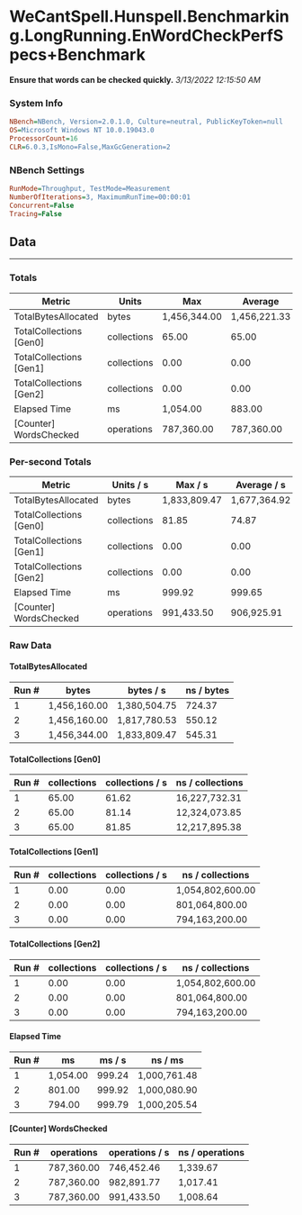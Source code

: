 ﻿# WeCantSpell.Hunspell.Benchmarking.LongRunning.EnWordCheckPerfSpecs+Benchmark
__Ensure that words can be checked quickly.__
_3/13/2022 12:15:50 AM_
### System Info
```ini
NBench=NBench, Version=2.0.1.0, Culture=neutral, PublicKeyToken=null
OS=Microsoft Windows NT 10.0.19043.0
ProcessorCount=16
CLR=6.0.3,IsMono=False,MaxGcGeneration=2
```

### NBench Settings
```ini
RunMode=Throughput, TestMode=Measurement
NumberOfIterations=3, MaximumRunTime=00:00:01
Concurrent=False
Tracing=False
```

## Data
-------------------

### Totals
|          Metric |           Units |             Max |         Average |             Min |          StdDev |
|---------------- |---------------- |---------------- |---------------- |---------------- |---------------- |
|TotalBytesAllocated |           bytes |    1,456,344.00 |    1,456,221.33 |    1,456,160.00 |          106.23 |
|TotalCollections [Gen0] |     collections |           65.00 |           65.00 |           65.00 |            0.00 |
|TotalCollections [Gen1] |     collections |            0.00 |            0.00 |            0.00 |            0.00 |
|TotalCollections [Gen2] |     collections |            0.00 |            0.00 |            0.00 |            0.00 |
|    Elapsed Time |              ms |        1,054.00 |          883.00 |          794.00 |          148.13 |
|[Counter] WordsChecked |      operations |      787,360.00 |      787,360.00 |      787,360.00 |            0.00 |

### Per-second Totals
|          Metric |       Units / s |         Max / s |     Average / s |         Min / s |      StdDev / s |
|---------------- |---------------- |---------------- |---------------- |---------------- |---------------- |
|TotalBytesAllocated |           bytes |    1,833,809.47 |    1,677,364.92 |    1,380,504.75 |      257,213.34 |
|TotalCollections [Gen0] |     collections |           81.85 |           74.87 |           61.62 |           11.48 |
|TotalCollections [Gen1] |     collections |            0.00 |            0.00 |            0.00 |            0.00 |
|TotalCollections [Gen2] |     collections |            0.00 |            0.00 |            0.00 |            0.00 |
|    Elapsed Time |              ms |          999.92 |          999.65 |          999.24 |            0.36 |
|[Counter] WordsChecked |      operations |      991,433.50 |      906,925.91 |      746,452.46 |      139,039.69 |

### Raw Data
#### TotalBytesAllocated
|           Run # |           bytes |       bytes / s |      ns / bytes |
|---------------- |---------------- |---------------- |---------------- |
|               1 |    1,456,160.00 |    1,380,504.75 |          724.37 |
|               2 |    1,456,160.00 |    1,817,780.53 |          550.12 |
|               3 |    1,456,344.00 |    1,833,809.47 |          545.31 |

#### TotalCollections [Gen0]
|           Run # |     collections | collections / s |ns / collections |
|---------------- |---------------- |---------------- |---------------- |
|               1 |           65.00 |           61.62 |   16,227,732.31 |
|               2 |           65.00 |           81.14 |   12,324,073.85 |
|               3 |           65.00 |           81.85 |   12,217,895.38 |

#### TotalCollections [Gen1]
|           Run # |     collections | collections / s |ns / collections |
|---------------- |---------------- |---------------- |---------------- |
|               1 |            0.00 |            0.00 |1,054,802,600.00 |
|               2 |            0.00 |            0.00 |  801,064,800.00 |
|               3 |            0.00 |            0.00 |  794,163,200.00 |

#### TotalCollections [Gen2]
|           Run # |     collections | collections / s |ns / collections |
|---------------- |---------------- |---------------- |---------------- |
|               1 |            0.00 |            0.00 |1,054,802,600.00 |
|               2 |            0.00 |            0.00 |  801,064,800.00 |
|               3 |            0.00 |            0.00 |  794,163,200.00 |

#### Elapsed Time
|           Run # |              ms |          ms / s |         ns / ms |
|---------------- |---------------- |---------------- |---------------- |
|               1 |        1,054.00 |          999.24 |    1,000,761.48 |
|               2 |          801.00 |          999.92 |    1,000,080.90 |
|               3 |          794.00 |          999.79 |    1,000,205.54 |

#### [Counter] WordsChecked
|           Run # |      operations |  operations / s | ns / operations |
|---------------- |---------------- |---------------- |---------------- |
|               1 |      787,360.00 |      746,452.46 |        1,339.67 |
|               2 |      787,360.00 |      982,891.77 |        1,017.41 |
|               3 |      787,360.00 |      991,433.50 |        1,008.64 |


